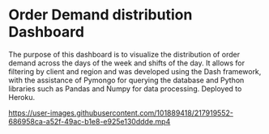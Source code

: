 # Order Demand distribution Dashboard

The purpose of this dashboard is to visualize the distribution of order demand across the days of the week and shifts of the day. It allows for filtering by client and region and was developed using the Dash framework, with the assistance of Pymongo for querying the database and Python libraries such as Pandas and Numpy for data processing. Deployed to Heroku.

https://user-images.githubusercontent.com/101889418/217919552-686958ca-a52f-49ac-b1e8-e925e130ddde.mp4

